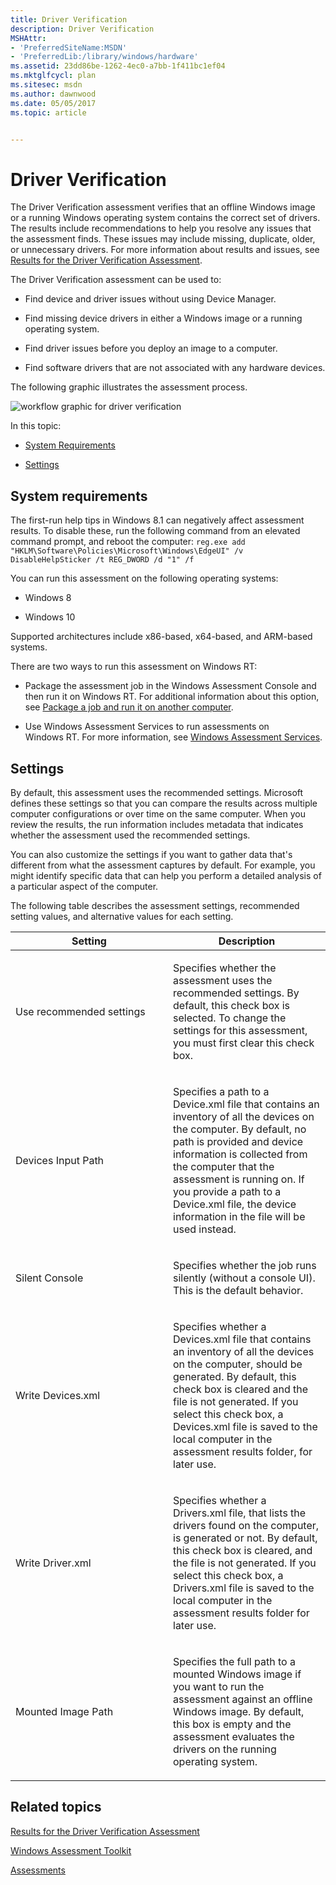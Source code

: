 ```yaml
---
title: Driver Verification
description: Driver Verification
MSHAttr:
- 'PreferredSiteName:MSDN'
- 'PreferredLib:/library/windows/hardware'
ms.assetid: 23dd86be-1262-4ec0-a7bb-1f411bc1ef04
ms.mktglfcycl: plan
ms.sitesec: msdn
ms.author: dawnwood
ms.date: 05/05/2017
ms.topic: article


---
```


# Driver Verification


The Driver Verification assessment verifies that an offline Windows image or a running Windows operating system contains the correct set of drivers. The results include recommendations to help you resolve any issues that the assessment finds. These issues may include missing, duplicate, older, or unnecessary drivers. For more information about results and issues, see [Results for the Driver Verification Assessment](results-for-the-driver-verification-assessment.md).

The Driver Verification assessment can be used to:

-   Find device and driver issues without using Device Manager.

-   Find missing device drivers in either a Windows image or a running operating system.

-   Find driver issues before you deploy an image to a computer.

-   Find software drivers that are not associated with any hardware devices.

The following graphic illustrates the assessment process.

![workflow graphic for driver verification](images/dep-win8-8-techref-driverassessmentflow.jpg)

In this topic:

-   [System Requirements](#beforebegin)

-   [Settings](#settings)

## <a href="" id="beforebegin"></a>System requirements


The first-run help tips in Windows 8.1 can negatively affect assessment results. To disable these, run the following command from an elevated command prompt, and reboot the computer: `reg.exe add "HKLM\Software\Policies\Microsoft\Windows\EdgeUI" /v DisableHelpSticker /t REG_DWORD /d "1" /f`

You can run this assessment on the following operating systems:

-   Windows 8

-   Windows 10

Supported architectures include x86-based, x64-based, and ARM-based systems.

There are two ways to run this assessment on Windows RT:

-   Package the assessment job in the Windows Assessment Console and then run it on Windows RT. For additional information about this option, see [Package a job and run it on another computer](package-a-job-and-run-it-on-another-computer.md).

-   Use Windows Assessment Services to run assessments on Windows RT. For more information, see [Windows Assessment Services](windows-assessment-services-technical-reference.md).

## Settings


By default, this assessment uses the recommended settings. Microsoft defines these settings so that you can compare the results across multiple computer configurations or over time on the same computer. When you review the results, the run information includes metadata that indicates whether the assessment used the recommended settings.

You can also customize the settings if you want to gather data that's different from what the assessment captures by default. For example, you might identify specific data that can help you perform a detailed analysis of a particular aspect of the computer.

The following table describes the assessment settings, recommended setting values, and alternative values for each setting.

<table>
<colgroup>
<col width="50%" />
<col width="50%" />
</colgroup>
<thead>
<tr class="header">
<th>Setting</th>
<th>Description</th>
</tr>
</thead>
<tbody>
<tr class="odd">
<td><p>Use recommended settings</p></td>
<td><p>Specifies whether the assessment uses the recommended settings. By default, this check box is selected. To change the settings for this assessment, you must first clear this check box.</p></td>
</tr>
<tr class="even">
<td><p>Devices Input Path</p></td>
<td><p>Specifies a path to a Device.xml file that contains an inventory of all the devices on the computer. By default, no path is provided and device information is collected from the computer that the assessment is running on. If you provide a path to a Device.xml file, the device information in the file will be used instead.</p></td>
</tr>
<tr class="odd">
<td><p>Silent Console</p></td>
<td><p>Specifies whether the job runs silently (without a console UI). This is the default behavior.</p></td>
</tr>
<tr class="even">
<td><p>Write Devices.xml</p></td>
<td><p>Specifies whether a Devices.xml file that contains an inventory of all the devices on the computer, should be generated. By default, this check box is cleared and the file is not generated. If you select this check box, a Devices.xml file is saved to the local computer in the assessment results folder, for later use.</p></td>
</tr>
<tr class="odd">
<td><p>Write Driver.xml</p></td>
<td><p>Specifies whether a Drivers.xml file, that lists the drivers found on the computer, is generated or not. By default, this check box is cleared, and the file is not generated. If you select this check box, a Drivers.xml file is saved to the local computer in the assessment results folder for later use.</p></td>
</tr>
<tr class="even">
<td><p>Mounted Image Path</p></td>
<td><p>Specifies the full path to a mounted Windows image if you want to run the assessment against an offline Windows image. By default, this box is empty and the assessment evaluates the drivers on the running operating system.</p></td>
</tr>
</tbody>
</table>

 

## Related topics


[Results for the Driver Verification Assessment](results-for-the-driver-verification-assessment.md)

[Windows Assessment Toolkit](windows-assessment-toolkit-technical-reference.md)

[Assessments](assessments.md)

 

 








